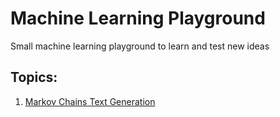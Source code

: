 # Machine Learning Playground

Small machine learning playground to learn and test new ideas

## Topics:

1. [Markov Chains Text Generation](./markov_chains_text_generation/)



